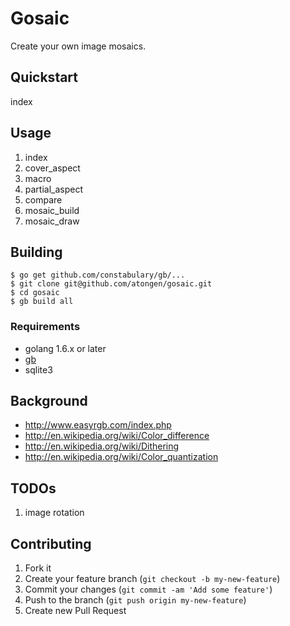 # Gosaic

Create your own image mosaics.

## Quickstart

index

## Usage

1. index
1. cover_aspect
1. macro
1. partial_aspect
1. compare
1. mosaic_build
1. mosaic_draw



## Building

```shell
$ go get github.com/constabulary/gb/...
$ git clone git@github.com/atongen/gosaic.git
$ cd gosaic
$ gb build all
```

### Requirements

* golang 1.6.x or later
* [gb](https://getgb.io/)
* sqlite3

## Background

* http://www.easyrgb.com/index.php
* http://en.wikipedia.org/wiki/Color_difference
* http://en.wikipedia.org/wiki/Dithering
* http://en.wikipedia.org/wiki/Color_quantization

## TODOs

1. image rotation

## Contributing

1. Fork it
2. Create your feature branch (`git checkout -b my-new-feature`)
3. Commit your changes (`git commit -am 'Add some feature'`)
4. Push to the branch (`git push origin my-new-feature`)
5. Create new Pull Request
